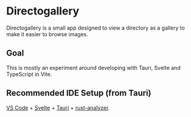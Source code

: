 # Directogallery

Directogallery is a small app designed to view a directory as a gallery to make it easier to browse images.

## Goal

This is mostly an experiment around developing with Tauri, Svelte and TypeScript in Vite.

## Recommended IDE Setup (from Tauri)

[VS Code](https://code.visualstudio.com/) + [Svelte](https://marketplace.visualstudio.com/items?itemName=svelte.svelte-vscode) + [Tauri](https://marketplace.visualstudio.com/items?itemName=tauri-apps.tauri-vscode) + [rust-analyzer](https://marketplace.visualstudio.com/items?itemName=rust-lang.rust-analyzer).
